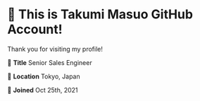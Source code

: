 # 👋 This is Takumi Masuo GitHub Account!
Thank you for visiting my profile!

👔 **Title** Senior Sales Engineer

📍 **Location** Tokyo, Japan

📅 **Joined** Oct 25th, 2021

